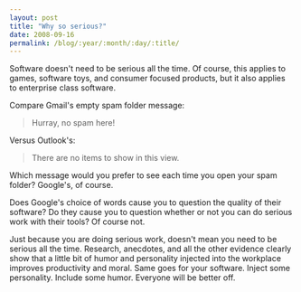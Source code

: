 ```yaml
---
layout: post
title: "Why so serious?"
date: 2008-09-16
permalink: /blog/:year/:month/:day/:title/
---
```


Software doesn't need to be serious all the time. Of course, this applies to
games, software toys, and consumer focused products, but it also applies to
enterprise class software.

Compare Gmail's empty spam folder message:

> Hurray, no spam here!

Versus Outlook's:

> There are no items to show in this view.

Which message would you prefer to see each time you open your spam folder? Google's, of course.

Does Google's choice of words cause you to question the quality of their
software? Do they cause you to question whether or not you can do serious work
with their tools? Of course not.

Just because you are doing serious work, doesn't mean you need to be serious
all the time. Research, anecdotes, and all the other evidence clearly show that
a little bit of humor and personality injected into the workplace improves
productivity and moral. Same goes for your software. Inject some personality.
Include some humor. Everyone will be better off.
